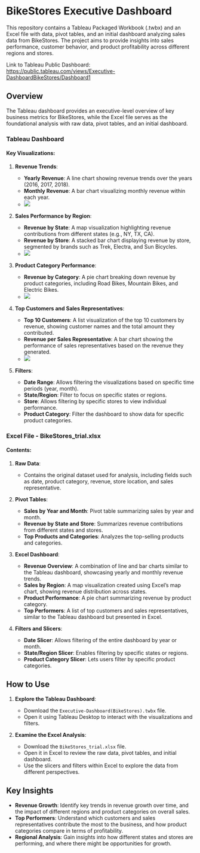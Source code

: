 # BikeStores Executive Dashboard

This repository contains a Tableau Packaged Workbook (.twbx) and an Excel file with data, pivot tables, and an initial dashboard analyzing sales data from BikeStores. The project aims to provide insights into sales performance, customer behavior, and product profitability across different regions and stores.

Link to Tableau Public Dashboard: https://public.tableau.com/views/Executive-DashboardBikeStores/Dashboard1

## Overview

The Tableau dashboard provides an executive-level overview of key business metrics for BikeStores, while the Excel file serves as the foundational analysis with raw data, pivot tables, and an initial dashboard.

### Tableau Dashboard

#### Key Visualizations:
1. **Revenue Trends**:
   - **Yearly Revenue**: A line chart showing revenue trends over the years (2016, 2017, 2018).
   - **Monthly Revenue**: A bar chart visualizing monthly revenue within each year.
   - ![](/img/BarChart.png?raw=true)

2. **Sales Performance by Region**:
   - **Revenue by State**: A map visualization highlighting revenue contributions from different states (e.g., NY, TX, CA).
   - **Revenue by Store**: A stacked bar chart displaying revenue by store, segmented by brands such as Trek, Electra, and Sun Bicycles.
   - ![](/img/BarChart.png?raw=true)

3. **Product Category Performance**:
   - **Revenue by Category**: A pie chart breaking down revenue by product categories, including Road Bikes, Mountain Bikes, and Electric Bikes.
   - ![](/img/BarChart.png?raw=true)

4. **Top Customers and Sales Representatives**:
   - **Top 10 Customers**: A list visualization of the top 10 customers by revenue, showing customer names and the total amount they contributed.
   - **Revenue per Sales Representative**: A bar chart showing the performance of sales representatives based on the revenue they generated.
   - ![](/img/BarChart.png?raw=true)

5. **Filters**:
   - **Date Range**: Allows filtering the visualizations based on specific time periods (year, month).
   - **State/Region**: Filter to focus on specific states or regions.
   - **Store**: Allows filtering by specific stores to view individual performance.
   - **Product Category**: Filter the dashboard to show data for specific product categories.

### Excel File - BikeStores_trial.xlsx

#### Contents:
1. **Raw Data**:
   - Contains the original dataset used for analysis, including fields such as date, product category, revenue, store location, and sales representative.

2. **Pivot Tables**:
   - **Sales by Year and Month**: Pivot table summarizing sales by year and month.
   - **Revenue by State and Store**: Summarizes revenue contributions from different states and stores.
   - **Top Products and Categories**: Analyzes the top-selling products and categories.

3. **Excel Dashboard**:
   - **Revenue Overview**: A combination of line and bar charts similar to the Tableau dashboard, showcasing yearly and monthly revenue trends.
   - **Sales by Region**: A map visualization created using Excel’s map chart, showing revenue distribution across states.
   - **Product Performance**: A pie chart summarizing revenue by product category.
   - **Top Performers**: A list of top customers and sales representatives, similar to the Tableau dashboard but presented in Excel.

4. **Filters and Slicers**:
   - **Date Slicer**: Allows filtering of the entire dashboard by year or month.
   - **State/Region Slicer**: Enables filtering by specific states or regions.
   - **Product Category Slicer**: Lets users filter by specific product categories.

## How to Use

1. **Explore the Tableau Dashboard**:
   - Download the `Executive-Dashboard(BikeStores).twbx` file.
   - Open it using Tableau Desktop to interact with the visualizations and filters.

2. **Examine the Excel Analysis**:
   - Download the `BikeStores_trial.xlsx` file.
   - Open it in Excel to review the raw data, pivot tables, and initial dashboard.
   - Use the slicers and filters within Excel to explore the data from different perspectives.

## Key Insights

- **Revenue Growth**: Identify key trends in revenue growth over time, and the impact of different regions and product categories on overall sales.
- **Top Performers**: Understand which customers and sales representatives contribute the most to the business, and how product categories compare in terms of profitability.
- **Regional Analysis**: Gain insights into how different states and stores are performing, and where there might be opportunities for growth.
